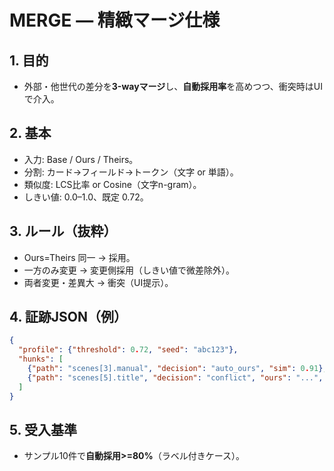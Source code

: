# MERGE — 精緻マージ仕様

## 1. 目的
- 外部・他世代の差分を**3-wayマージ**し、**自動採用率**を高めつつ、衝突時はUIで介入。

## 2. 基本
- 入力: Base / Ours / Theirs。
- 分割: カード→フィールド→トークン（文字 or 単語）。
- 類似度: LCS比率 or Cosine（文字n-gram）。
- しきい値: 0.0–1.0、既定 0.72。

## 3. ルール（抜粋）
- Ours=Theirs 同一 → 採用。
- 一方のみ変更 → 変更側採用（しきい値で微差除外）。
- 両者変更・差異大 → 衝突（UI提示）。

## 4. 証跡JSON（例）
```json
{
  "profile": {"threshold": 0.72, "seed": "abc123"},
  "hunks": [
    {"path": "scenes[3].manual", "decision": "auto_ours", "sim": 0.91},
    {"path": "scenes[5].title", "decision": "conflict", "ours": "...", "theirs": "..."}
  ]
}
```

## 5. 受入基準
- サンプル10件で**自動採用>=80%**（ラベル付きケース）。

